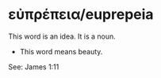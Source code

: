 # εὐπρέπεια/euprepeia
This word is an idea. It is a noun.
* This word means beauty.

See: James 1:11
